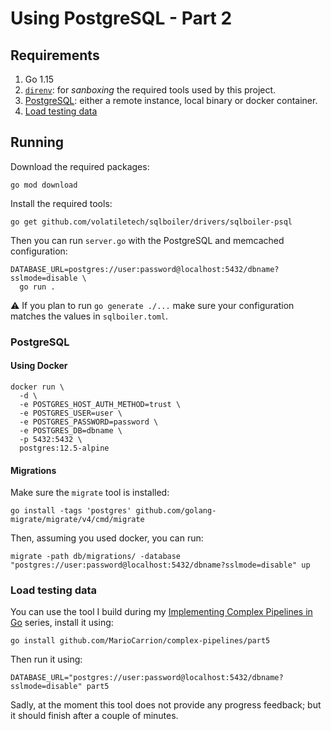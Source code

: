 # Using PostgreSQL - Part 2

## Requirements

1. Go 1.15
1. [`direnv`](https://mariocarrion.com/2020/11/20/golang-go-tool-direnv.html): for _sanboxing_ the required tools used by this project.
1. [PostgreSQL](#postgresql): either a remote instance, local binary or docker container.
1. [Load testing data](#load-testing-data)

## Running

Download the required packages:

```
go mod download
```

Install the required tools:

```
go get github.com/volatiletech/sqlboiler/drivers/sqlboiler-psql
```

Then you can run `server.go` with the PostgreSQL and memcached configuration:

```
DATABASE_URL=postgres://user:password@localhost:5432/dbname?sslmode=disable \
  go run .
```

:warning: If you plan to run `go generate ./...` make sure your configuration matches the values in `sqlboiler.toml`.

### PostgreSQL

#### Using Docker

```
docker run \
  -d \
  -e POSTGRES_HOST_AUTH_METHOD=trust \
  -e POSTGRES_USER=user \
  -e POSTGRES_PASSWORD=password \
  -e POSTGRES_DB=dbname \
  -p 5432:5432 \
  postgres:12.5-alpine
```

#### Migrations

Make sure the `migrate` tool is installed:

```
go install -tags 'postgres' github.com/golang-migrate/migrate/v4/cmd/migrate
```

Then, assuming you used docker, you can run:

```
migrate -path db/migrations/ -database "postgres://user:password@localhost:5432/dbname?sslmode=disable" up
```

### Load testing data

You can use the tool I build during my [Implementing Complex Pipelines in Go](https://mariocarrion.com/2020/08/27/go-implementing-complex-pipelines-part-5.html) series, install it using:

```
go install github.com/MarioCarrion/complex-pipelines/part5
```

Then run it using:

```
DATABASE_URL="postgres://user:password@localhost:5432/dbname?sslmode=disable" part5
```

Sadly, at the moment this tool does not provide any progress feedback; but it should finish after a couple of minutes.
